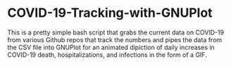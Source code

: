 # COVID-19-Tracking-with-GNUPlot

This is a pretty simple bash script that grabs the current data on COVID-19 from various Github repos that track the numbers and pipes the data from the CSV file into GNUPlot for an animated dipiction of daily increases in COVID-19 death, hospitalizations, and infections in the form of a GIF.
